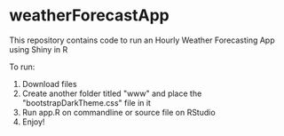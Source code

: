 # weatherForecastApp
This repository contains code to run an Hourly Weather Forecasting App using Shiny in R

To run: 
1. Download files
2. Create another folder titled "www" and place the "bootstrapDarkTheme.css" file in it
3. Run app.R on commandline or source file on RStudio
4. Enjoy!
